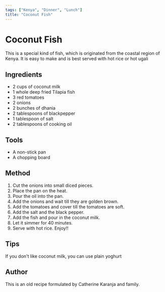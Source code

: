 ```yaml
---
tags: ["Kenya", "Dinner", "Lunch"]
title: "Coconut Fish"
---
```

<TagLinks />

# Coconut Fish
This is a special kind of fish, which is originated from the coastal region of Kenya. It is easy to make and is best served with hot rice or hot ugali

## Ingredients

- 2 cups of coconut milk
- 1 whole deep fried Tilapia fish
- 3 red tomatoes
- 2 onions
- 2 bunches of dhania
- 2 tablespoons of blackpepper
- 1 tablespoon of salt
- 2 tablespoons of cooking oil


## Tools
- A non-stick pan
- A chopping board


## Method
1. Cut the onions into small diced pieces.
2. Place the pan on the heat.
3. Pour the oil into the pan.
4. Add the onions and wait till they are golden brown.
5. Add the tomatoes and cover till the tomatoes are soft.
6. Add the salt and the black pepper.
7. Add the fish and pour in the coconut milk.
8. Let it simmer for 40 minutes.
9. Serve with hot rice. Enjoy!!


## Tips
If you don't like coconut milk, you can use plain yoghurt


## Author
This is an old recipe formulated by Catherine Karanja and family.